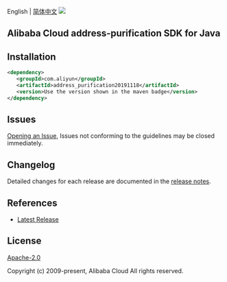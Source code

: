 English | [简体中文](README-CN.md)
![](https://aliyunsdk-pages.alicdn.com/icons/AlibabaCloud.svg)

## Alibaba Cloud address-purification SDK for Java

## Installation

```xml
<dependency>
   <groupId>com.aliyun</groupId>
   <artifactId>address_purification20191118</artifactId>
   <version>Use the version shown in the maven badge</version>
</dependency>
```

## Issues
[Opening an Issue](https://github.com/aliyun/alibabacloud-sdk/issues/new), Issues not conforming to the guidelines may be closed immediately.

## Changelog
Detailed changes for each release are documented in the [release notes](./ChangeLog.txt).

## References
* [Latest Release](https://github.com/aliyun/alibabacloud-sdk/tree/master/java)

## License
[Apache-2.0](http://www.apache.org/licenses/LICENSE-2.0)

Copyright (c) 2009-present, Alibaba Cloud All rights reserved.